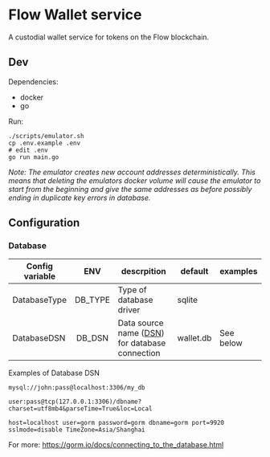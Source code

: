 # Flow Wallet service

A custodial wallet service for tokens on the Flow blockchain.

## Dev

Dependencies:

- docker
- go

Run:

    ./scripts/emulator.sh
    cp .env.example .env
    # edit .env
    go run main.go

_Note:
The emulator creates new account addresses deterministically. This means that deleting the emulators docker volume will cause the emulator to start from the beginning and give the same addresses as before possibly ending in duplicate key errors in database._

## Configuration

### Database

| Config variable |   ENV   | descrpition                                                                                      | default   | examples  |
| --------------- | :-----: | ------------------------------------------------------------------------------------------------ | --------- | --------- |
| DatabaseType    | DB_TYPE | Type of database driver                                                                          | sqlite    |           |
| DatabaseDSN     | DB_DSN  | Data source name ([DSN](https://en.wikipedia.org/wiki/Data_source_name)) for database connection | wallet.db | See below |

Examples of Database DSN

    mysql://john:pass@localhost:3306/my_db

    user:pass@tcp(127.0.0.1:3306)/dbname?charset=utf8mb4&parseTime=True&loc=Local

    host=localhost user=gorm password=gorm dbname=gorm port=9920 sslmode=disable TimeZone=Asia/Shanghai

For more: https://gorm.io/docs/connecting_to_the_database.html
